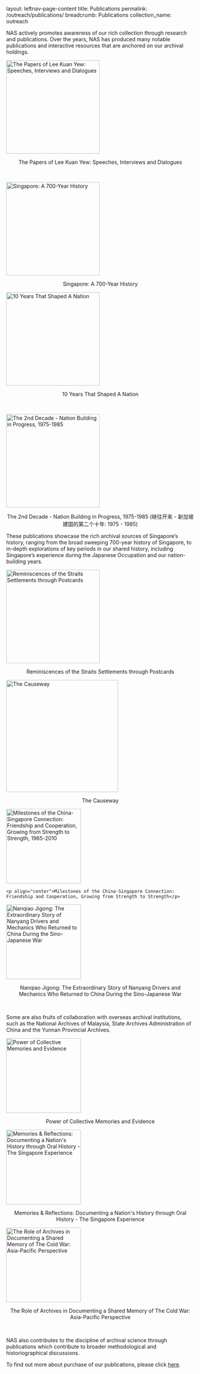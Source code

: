 layout: leftnav-page-content
title: Publications
permalink: /outreach/publications/
breadcrumb: Publications
collection_name: outreach

NAS actively promotes awareness of our rich collection through research and publications. Over the years, NAS has produced many notable publications and interactive resources that are anchored on our archival holdings.

 <img src="/images/publications/leekuanyewspeeches.jpg" alt="The Papers of Lee Kuan Yew: Speeches, Interviews and Dialogues" style="width:250px;"/>

 <p align="center">The Papers of Lee Kuan Yew: Speeches, Interviews and Dialogues </p>    

​                       

 <img src="/images/publications/700yearhistory.jpg" alt="Singapore: A 700-Year History" style="width:250px;"/> 

<p align="center">Singapore: A 700-Year History</p>

   

<img src="/images/publications/10years.jpg" alt="10 Years That Shaped A Nation" style="width:250px;"/>      

<p align="center">10 Years That Shaped A Nation</p>                                       

​               

<img src="/images/publications/2nddecade.jpg" alt="The 2nd Decade - Nation Building in Progress, 1975-1985" style="width:250px;"/> 

<p align="center">The 2nd Decade - Nation Building in Progress, 1975-1985 (继往开来 - 新加坡建国的第二个十年: 1975 - 1985)</p>   

 

These publications showcase the rich archival sources of Singapore’s history, ranging from the broad sweeping 700-year history of Singapore, to in-depth explorations of key periods in our shared history, including Singapore’s experience during the Japanese Occupation and our nation-building years. 

<img src="/images/publications/straitssettlements.jpg" alt="Reminiscences of the Straits Settlements through Postcards" style="width:250px;"/>

<p align="center">Reminiscences of the Straits Settlements through Postcards</p>



<img src="/images/publications/causeway.jpg" alt="The Causeway" style="width:300px;"/>

<p align="center">The Causeway</p>

  

<img src="/images/publications/chinasgconnection.png" alt="Milestones of the China-Singapore Connection: Friendship and Cooperation, Growing from Strength to Strength, 1965-2010" style="width:200px;"/>                                      

    <p align="center">Milestones of the China-Singapore Connection: Friendship and Cooperation, Growing from Strength to Strength</p> 

 

<img src="/images/publications/nanqiao.png" alt="Nanqiao Jigong: The Extraordinary Story of Nanyang Drivers and Mechanics Who Returned to China During the Sino-Japanese War" style="width:200px;"/>         

<p align="center">Nanqiao Jigong: The Extraordinary Story of Nanyang Drivers and Mechanics Who Returned to China During the Sino-Japanese War</p>

​                     

Some are also fruits of collaboration with overseas archival institutions, such as the National Archives of Malaysia, State Archives Administration of China and the Yunnan Provincial Archives.

 <img src="/images/publications/collectivememories.jpg" alt="Power of Collective Memories and Evidence" style="width:200px;"/>

<p align="center">Power of Collective Memories and Evidence</p>            

<img src="/images/publications/memoriesandreflections.jpg" alt="Memories & Reflections: Documenting a Nation's History through Oral History - The Singapore Experience" style="width:200px;"/>

<p align="center">Memories & Reflections: Documenting a Nation's History through Oral History - The Singapore Experience</p>

 <img src="/images/publications/coldwar.jpg" alt="The Role of Archives in Documenting a Shared Memory of The Cold War: Asia-Pacific Perspective" style="width:200px;"/>             

<p align="center">The Role of Archives in Documenting a Shared Memory of The Cold War: Asia-Pacific Perspective</p>

​                            

NAS also contributes to the discipline of archival science through publications which contribute to broader methodological and historiographical discussions.

To find out more about purchase of our publications, please click [here](http://www.nas.gov.sg/archivesonline/publications). 